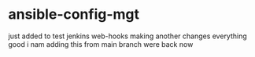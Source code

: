 # ansible-config-mgt
just added to test jenkins web-hooks
making another changes
everything good
i nam adding this from main branch
were back now
